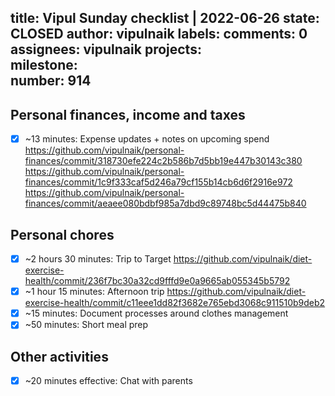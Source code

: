 title:	Vipul Sunday checklist | 2022-06-26
state:	CLOSED
author:	vipulnaik
labels:	
comments:	0
assignees:	vipulnaik
projects:	
milestone:	
number:	914
--
## Personal finances, income and taxes

- [x] ~13 minutes: Expense updates + notes on upcoming spend https://github.com/vipulnaik/personal-finances/commit/318730efe224c2b586b7d5bb19e447b30143c380 https://github.com/vipulnaik/personal-finances/commit/1c9f333caf5d246a79cf155b14cb6d6f2916e972 https://github.com/vipulnaik/personal-finances/commit/aeaee080bdbf985a7dbd9c89748bc5d44475b840

## Personal chores

- [x] ~2 hours 30 minutes: Trip to Target https://github.com/vipulnaik/diet-exercise-health/commit/236f7bc30a32cd9fffd9e0a9665ab055345b5792
- [x] ~1 hour 15 minutes: Afternoon trip https://github.com/vipulnaik/diet-exercise-health/commit/c11eee1dd82f3682e765ebd3068c911510b9deb2 
- [x] ~15 minutes: Document processes around clothes management 
- [x] ~50 minutes: Short meal prep 

## Other activities

- [x] ~20 minutes effective: Chat with parents

